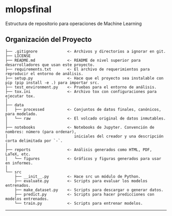 mlopsfinal
==============================

Estructura de repositorio para operaciones de Machine Learning

Organización del Proyecto
------------

    ├── .gitignore             <- Archivos y directorios a ignorar en git.
    ├── LICENSE
    ├── README.md              <- README de nivel superior para desarrolladores que usan este proyecto.
    ├── requirements.txt       <- El archivo de requerimientos para reproducir el entorno de análisis.
    ├── setup.py               <- Hace que el proyecto sea instalable con pip (pip install -e .) para importar src.
    ├── test_environment.py    <- Pruebas para el entorno de análisis.
    ├── tox.ini                <- Archivo tox con configuraciones para ejecutar tox.
    │
    ├── data
    │   ├── processed          <- Conjuntos de datos finales, canónicos, para modelado.
    │   └── raw                <- El volcado original de datos inmutables.
    │
    ├── notebooks              <- Notebooks de Jupyter. Convención de nombres: número (para ordenar),
    │                             iniciales del creador y una descripción corta delimitada por `-`.
    │
    ├── reports                <- Análisis generados como HTML, PDF, LaTeX, etc.
    │   └── figures            <- Gráficos y figuras generados para usar en informes.
    │
    └── src
        ├── __init__.py        <- Hace src un módulo de Python.
        ├── evaluate.py        <- Scripts para evaluar los modelos entrenados.
        ├── make_dataset.py    <- Scripts para descargar o generar datos.
        ├── predict.py         <- Scripts para hacer predicciones con modelos entrenados.
        └── train.py           <- Scripts para entrenar modelos.


--------
